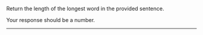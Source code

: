 <div class="challenge-instructions basic-algorithm-scripting"><div><section id="description">
<p>Return the length of the longest word in the provided sentence.</p>
<p>Your response should be a number.</p>
</section></div><hr/></div>